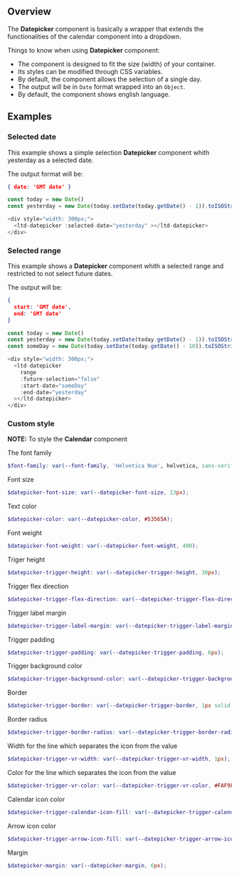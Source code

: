 ## Overview
The **Datepicker** component is basically a wrapper that extends the functionalities of the calendar component into a dropdown.

Things to know when using **Datepicker** component:

- The component is designed to fit the size (width) of your container.
- Its styles can be modified through CSS variables.
- By default, the component allows the selection of a single day.
- The output will be in `Date` format wrapped into an `Object`.
- By default, the component shows english language.


## Examples

### Selected date

This example shows a simple selection **Datepicker** component whith yesterday as a selected date.

The output format will be: 
```json
{ date: 'GMT date' }
```

```js
const today = new Date()
const yesterday = new Date(today.setDate(today.getDate() - 1)).toISOString().slice(0, 10)

<div style="width: 300px;">
  <ltd-datepicker :selected-date="yesterday" ></ltd-datepicker>
</div>
```

### Selected range

This example shows a **Datepicker** component whith a selected range and restricted to not select future dates.

The output will be: 
```json
{ 
  start: 'GMT date', 
  end: 'GMT date' 
}
```

```js
const today = new Date()
const yesterday = new Date(today.setDate(today.getDate() - 1)).toISOString().slice(0, 10)
const someDay = new Date(today.setDate(today.getDate() - 10)).toISOString().slice(0, 10)

<div style="width: 300px;">
  <ltd-datepicker
    range
    :future-selection="false"
    :start-date="someDay"
    :end-date="yesterday"
  ></ltd-datepicker>
</div>
```

### Custom style

**NOTE:** To style the **Calendar** component 

The font family
```scss
$font-family: var(--font-family, 'Helvetica Nue', helvetica, sans-serif);
```

Font size
```scss
$datepicker-font-size: var(--datepicker-font-size, 13px);
```

Text color
```scss
$datepicker-color: var(--datepicker-color, #53565A);
```

Font weight
```scss
$datepicker-font-weight: var(--datepicker-font-weight, 400);
```

Triger height
```scss
$datepicker-trigger-height: var(--datepicker-trigger-height, 30px);
```

Trigger flex direction
```scss
$datepicker-trigger-flex-direction: var(--datepicker-trigger-flex-direction, row);
```

Trigger label margin
```scss
$datepicker-trigger-label-margin: var(--datepicker-trigger-label-margin, 8px);
```

Trigger padding
```scss
$datepicker-trigger-padding: var(--datepicker-trigger-padding, 6px);
```

Trigger background color
```scss
$datepicker-trigger-background-color: var(--datepicker-trigger-background-color, white);
```

Border
```scss
$datepicker-trigger-border: var(--datepicker-trigger-border, 1px solid #FAF9F8);
```

Border radius
```scss
$datepicker-trigger-border-radius: var(--datepicker-trigger-border-radius, 4px);
```

Width for the line which separates the icon from the value
```scss
$datepicker-trigger-vr-width: var(--datepicker-trigger-vr-width, 1px);
```

Color for the line which separates the icon from the value
```scss
$datepicker-trigger-vr-color: var(--datepicker-trigger-vr-color, #FAF9F8);
```

Calendar icon color
```scss
$datepicker-trigger-calendar-icon-fill: var(--datepicker-trigger-calendar-icon-fill, #53565A);
```

Arrow icon color
```scss
$datepicker-trigger-arrow-icon-fill: var(--datepicker-trigger-arrow-icon-fill, #53565A);
```

Margin
```scss
$datepicker-margin: var(--datepicker-margin, 6px);
```